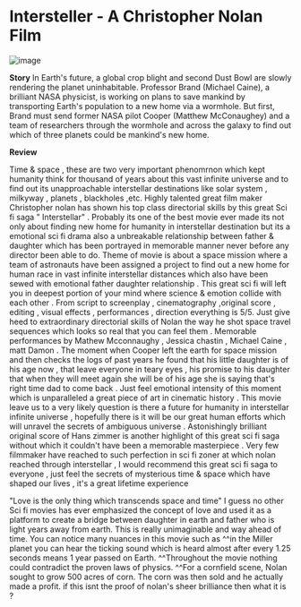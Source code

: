# **Intersteller** -  A Christopher Nolan Film

![image](https://www.filmjabber.com/movie-poster-thumbs/interstellar-movie-poster-4775.jpg) 

**Story** 
In Earth's future, a global crop blight and second Dust Bowl are slowly rendering the planet uninhabitable. Professor Brand (Michael Caine), a brilliant NASA physicist, is working on plans to save mankind by transporting Earth's population to a new home via a wormhole. But first, Brand must send former NASA pilot Cooper (Matthew McConaughey) and a team of researchers through the wormhole and across the galaxy to find out which of three planets could be mankind's new home.

**Review**

Time & space , these are two very important phenomrnon which kept humanity think for thousand of years  about this vast infinite universe and to find out its unapproachable interstellar destinations like solar system ,  milkyway , planets , blackholes ,etc. Highly talented great film maker Christopher  nolan has shown his  top class directorial skills by this great Sci fi saga " Interstellar"  . Probably its one of the best movie ever made its not only about finding new home for humanity in interstellar destination but its a emotional sci fi drama also a unbreakable relationship between father & daughter which has been portrayed in  memorable manner never before any director been able to do. Theme of movie  is about a space mission where a team of astronauts have been assigned a project to find out a new home for human race in vast infinite interstellar distances which also have been sewed with emotional father daughter relationship . This great sci fi will left you in deepest portion  of your mind where science & emotion collide with each other . From script to screenplay , cinematography  ,original score , editing , visual effects , performances , direction everything is 5/5. Just give heed to extraordinary directorial skills of Nolan the way he shot space travel  sequences which looks so real that you can feel them . Memorable performances by Mathew Mcconnaughy , Jessica chastin , Michael Caine , matt Damon . The moment when Cooper left the earth for space mission and then checks the logs of past years he found that his little daughter  is of his age now , that leave  everyone  in teary eyes , his promise to his daughter that when they will meet again she will be of his age she is  saying that's right time dad to come back . Just feel emotional intensity of this moment which is unparalleled a great piece of art in cinematic history . This movie leave us to a very likely question is there a future for humanity in interstellar infinite universe  , hopefully there is it will be our great human  efforts which will unravel the secrets of ambiguous universe . Astonishingly brilliant original score of Hans zimmer is another highlight of this great sci fi saga without which it couldn't have been a memorable masterpiece . Very few filmmaker have reached  to such perfection in sci fi zoner at which nolan reached through interstellar , I would recommend this great sci fi saga to everyone , just feel the secrets of mysterious time & space which have shaped our lives , it's a great lifetime experience

"Love is the only thing which transcends space and time"  I guess no other Sci fi movies has ever emphasized the concept of love and used it as a platform to create a bridge between daughter in earth and father who is light years away from earth. This is really unimaginable and way ahead of time. You can notice many nuances in this movie such as ^^in the Miller planet you can hear the ticking sound which is heard almost after every 1.25 seconds means 1 year passed on Earth.  ^^Throughout the movie nothing could contradict the proven laws of physics. ^^For a cornfield scene, Nolan sought to grow 500 acres of corn. The corn was then sold and he actually made a profit. if this isnt the proof of nolan's sheer brilliance then what it is ?
